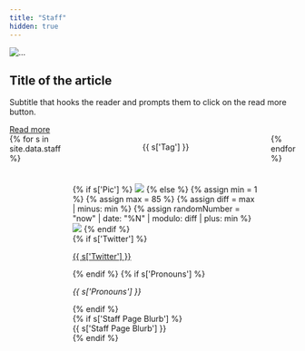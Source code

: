 ```yaml
---
title: "Staff"
hidden: true
---
```

<div class="w-400 mw-full"> <!-- w-400 = width: 40rem (400px), mw-full = max-width: 100% -->
  <div class="card p-0"> <!-- p-0 = padding: 0 -->
    <img src="..." class="img-fluid rounded-top" alt="..."> <!-- rounded-top = rounded corners on the top -->
    <!-- Nested content container inside card -->
    <div class="content">
      <h2 class="content-title">
        Title of the article
      </h2>
      <p class="text-muted">
        Subtitle that hooks the reader and prompts them to click on the read more button.
      </p>
      <div class="text-right"> <!-- text-right = text-align: right -->
        <a href="#" class="btn">Read more</a>
      </div>
    </div>
  </div>
</div>

<div class="columns is-multiline">
{% for s in site.data.staff %}
<div class="column is-one-fifth">
    <div class="card" style="height: 100%;">
        <header class="card-header">
            <p class="card-header-title">
            {{ s['Tag'] }}
            </p>
        </header>
        <div class="card-image">
            <figure class="image is-square" style="margin: 0px !important">
                {% if s['Pic'] %}
                <img src="{{ s['Pic'] }}">
                {% else %}
                {% assign min = 1 %}
                {% assign max = 85 %}
                {% assign diff = max | minus: min %}
                {% assign randomNumber = "now" | date: "%N" | modulo: diff | plus: min %}
                <img src='/img/staff/staff_{{ randomNumber }}.jpg'>
                {% endif %}
            </figure>
        </div>
        <div class="card-content p-3">
            <div class="media mb-2">
                <div class="media-content">
                    {% if s['Twitter'] %}
                    <span class="icon-text">
                        <span class="icon pt-1">
                            <i class="fab fa-twitter"></i>
                        </span>
                        <span><a href="https://twitter.com/{{ s['Twitter'] }}"><p class="title is-5 mb-2">{{ s['Twitter'] }}</p></a></span>
                    </span>
                    {% endif %}
                    {% if s['Pronouns'] %}
                    <p class="subtitle is-6 is-spaced"><i>{{ s['Pronouns'] }}</i></p>
                    {% endif %}
                </div>
            </div>
            {% if s['Staff Page Blurb'] %}
            <div class="content">
                {{ s['Staff Page Blurb'] }}
            </div>
            {% endif %}
        </div>
    </div>
</div>
{% endfor %}
</div>